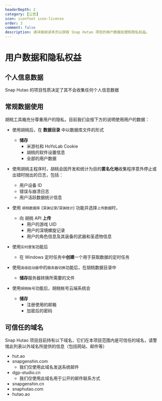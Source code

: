 ```yaml
---
headerDepth: 2
category: [公告]
icon: iconfont icon-license
order: 3
comment: false
description: 请详细阅读本页以获取 Snap Hutao 项目的用户数据处理和隐私权益。
---
```


# 用户数据和隐私权益

## 个人信息数据

Snap Hutao 的项目性质决定了其不会收集任何个人信息数据

## 常规数据使用

胡桃工具箱充分尊重用户的隐私，目前我们会按下方的说明使用用户的数据：

- 使用胡桃后，在 **数据目录** 中以数据库文件的形式

  - **储存**
    - 米游社和 HoYoLab Cookie
    - 胡桃的软件设置信息
    - 全部的用户数据

- 使用胡桃主程序时，胡桃会因开发和统计为目的**匿名化地**收集程序意外停止或出错时抛出的日志，包括：

  - 用户设备 ID
  - 错误与崩溃日志
  - 用户活跃数据统计信息

- 使用 `胡桃数据库` (`深渊记录`/`深渊统计`) 功能并选择`上传数据`时，

  - 向 胡桃 API **上传**
    - 用户的游戏 UID
    - 用户的深境螺旋记录
    - 用户的角色信息及其装备的武器和圣遗物信息

- 使用`实时便笺`功能后

  - 在 Windows 定时任务中**创建**一个用于获取数据的定时任务

- 使用`高级启动器`中的`服务器切换`功能后，在胡桃数据目录中

  - **储存**服务器转换所需要的文件

- 使用`胡桃帐号`功能后，胡桃帐号云端系统会
  - **储存**
    - 注册使用的邮箱
    - 加密后的密码

## 可信任的域名

Snap Hutao 项目目前持有以下域名，它们在本项目范围内是可信任的域名，请警惕此列表以外域名所提供的信息（包括网站、邮件等）

- hut.ao
- snapgenshin.com
  - 我们仅使用此域名发送系统邮件
- dgp-studio.cn
  - 我们仅使用此域名用于公开的邮件联系方式
- snapgenshin.cn
- snaphutao.com
- hutao.ao
